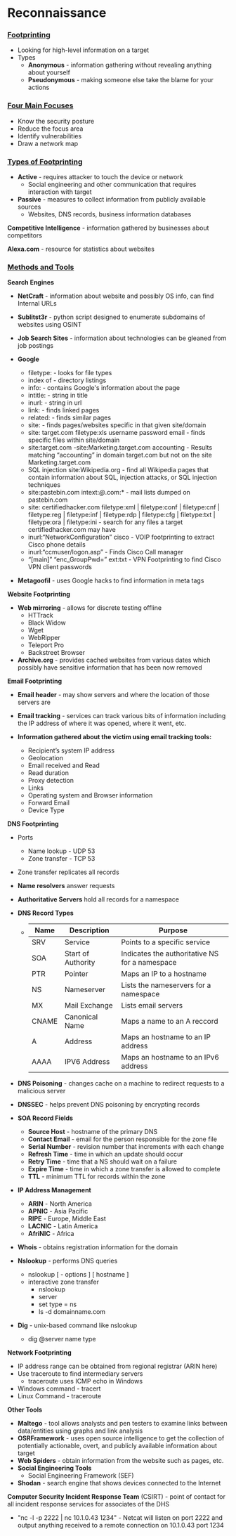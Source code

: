 # Reconnaissance

### <u>Footprinting</u>

- Looking for high-level information on a target
- Types
  - **Anonymous** - information gathering without revealing anything about yourself
  - **Pseudonymous** - making someone else take the blame for your actions

### <u>Four Main Focuses</u>

- Know the security posture
- Reduce the focus area
- Identify vulnerabilities
- Draw a network map

### <u>Types of Footprinting</u>

- **Active** - requires attacker to touch the device or network
  - Social engineering and other communication that requires interaction with target
- **Passive** - measures to collect information from publicly available sources
  - Websites, DNS records, business information databases

**Competitive Intelligence** - information gathered by businesses about competitors

**Alexa.com** - resource for statistics about websites

### <u>Methods and Tools</u>

**Search Engines**

- **NetCraft** - information about website and possibly OS info, can find Internal URLs
- **Sublitst3r** - python script designed to enumerate subdomains of websites using OSINT
- **Job Search Sites** - information about technologies can be gleaned from job postings
- **Google**
  - filetype:  - looks for file types
  - index of - directory listings
  - info: - contains Google's information about the page
  - intitle: - string in title
  - inurl: - string in url
  - link: - finds linked pages
  - related: - finds similar pages
  - site: - finds pages/websites specific in that given site/domain
  - site: target.com filetype:xls username password email - finds specific files within site/domain
  - site:target.com -site:Marketing.target.com accounting -  Results matching “accounting” in domain target.com but not on the site Marketing.target.com
  - SQL injection site:Wikipedia.org - find all Wikipedia pages that contain information about SQL, injection attacks, or SQL injection techniques
  - site:pastebin.com intext:*@*.com:* - mail lists dumped on pastebin.com
  - site: certifiedhacker.com filetype:xml | filetype:conf | filetype:cnf | filetype:reg | filetype:inf | filetype:rdp | filetype:cfg | filetype:txt | filetype:ora | filetype:ini - search for any files a target certifiedhacker.com may have
  - inurl:“NetworkConfiguration” cisco - VOIP footprinting to extract Cisco phone details
  -  inurl:“ccmuser/logon.asp” - Finds Cisco Call manager
  - “[main]” “enc_GroupPwd=” ext:txt - VPN Footprinting to find Cisco VPN client passwords



- **Metagoofil** - uses Google hacks to find information in meta tags

**Website Footprinting**

- **Web mirroring** - allows for discrete testing offline
  - HTTrack
  - Black Widow
  - Wget
  - WebRipper
  - Teleport Pro
  - Backstreet Browser
- **Archive.org** - provides cached websites from various dates which possibly have sensitive information that has been now removed

**Email Footprinting**

- **Email  header** - may show servers and where the location of those servers are
- **Email tracking** - services can track various bits of information including the IP address of where it was opened, where it went, etc.
- **Information gathered about the victim using email tracking tools:**

  - Recipient’s system IP address
  - Geolocation
  - Email received and Read
  - Read duration
  - Proxy detection
  - Links
  - Operating system and Browser information
  - Forward Email
  - Device Type

**DNS Footprinting**

- Ports

  - Name lookup - UDP 53
  - Zone transfer - TCP 53

- Zone transfer replicates all records

- **Name resolvers** answer requests

- **Authoritative Servers** hold all records for a namespace

- **DNS Record Types**

  

  - | Name  | Description        | Purpose                                        |
    | ----- | ------------------ | ---------------------------------------------- |
    | SRV   | Service            | Points to a specific service                   |
    | SOA   | Start of Authority | Indicates the authoritative NS for a namespace |
    | PTR   | Pointer            | Maps an IP to a hostname                       |
    | NS    | Nameserver         | Lists the nameservers for a namespace          |
    | MX    | Mail Exchange      | Lists email servers                            |
    | CNAME | Canonical Name     | Maps a name to an A reccord                    |
    | A     | Address            | Maps an hostname to an IP address              |
    | AAAA  | IPV6 Address       | Maps an hostname to an IPv6 address            |

- **DNS Poisoning** - changes cache on a machine to redirect requests to a malicious server

- **DNSSEC** - helps prevent DNS poisoning by encrypting records

- **SOA Record Fields**

  - **Source Host** - hostname of the primary DNS
  - **Contact Email** - email for the person responsible for the zone file
  - **Serial Number** - revision number that increments with each change
  - **Refresh Time** - time in which an update should occur
  - **Retry Time** - time that a NS should wait on a failure
  - **Expire Time** - time in which a zone transfer is allowed to complete
  - **TTL** - minimum TTL for records within the zone

- **IP Address Management**

  - **ARIN** - North America
  - **APNIC** - Asia Pacific
  - **RIPE** - Europe, Middle East
  - **LACNIC** - Latin America
  - **AfriNIC** - Africa

- **Whois** - obtains registration information for the domain

- **Nslookup** - performs DNS queries

  - nslookup [ - options ] [ hostname ]
  - interactive zone transfer
    - nslookup
    - server <IP Address>
    - set type = ns
    - ls -d domainname.com

- **Dig** - unix-based command like nslookup

  - dig @server name type

**Network Footprinting**

- IP address range can be obtained from regional registrar (ARIN here)
- Use traceroute to find intermediary servers
  - traceroute uses ICMP echo in Windows
- Windows command - tracert
- Linux Command - traceroute

**Other Tools**
- **Maltego** - tool allows analysts and pen testers to examine links between data/entities using graphs and link analysis
- **OSRFramework** - uses open source intelligence to get the collection of potentially actionable, overt, and publicly available information about target
- **Web Spiders** - obtain information from the website such as pages, etc.
- **Social Engineering Tools**
  - Social Engineering Framework (SEF)
- **Shodan** - search engine that shows devices connected to the Internet

**Computer Security Incident Response Team** (CSIRT) - point of contact for all incident response services for associates of the DHS

- "nc -l -p 2222 | nc 10.1.0.43 1234" - Netcat will listen on port 2222 and output anything received to a remote connection on 10.1.0.43 port 1234
